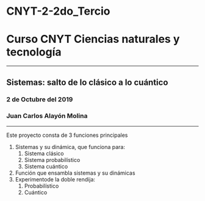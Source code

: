 # CNYT-2-2do_Tercio
# Curso CNYT Ciencias naturales y tecnología
---
## Sistemas: salto de lo clásico a lo cuántico
### 2 de Octubre del 2019
### Juan Carlos Alayón Molina
---
Este proyecto consta de 3 funciones principales
1. Sistemas y su dinámica, que funciona para:
    1. Sistema clásico
    2. Sistema probabilístico
    3. Sistema cuántico
2. Función que ensambla sistemas y su dinámicas
3. Experimentode la doble rendija:
    1. Probabilístico
    2. Cuántico
